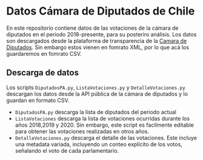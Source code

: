 # Datos Cámara de Diputados de Chile

En este repositorio contiene datos de las votaciones de la cámara de diputados en el periodo 2018-presente, para su posteriro análisis. Los datos son descargados desde la plataforma de transparencia de la [Camara de Diputados](www.camara.cl). Sin embargo estos vienen en fomrato XML, por lo que acá los guardaremos en fomrato CSV.

## Descarga de datos
Los scripts `DiputadosPA.py`, `ListaVotaciones.py` y `DetalleVotaciones.py` descargan los datos desde la API pública de la cámara de diputados y lo guardan en formato CSV.

- `DiputadosPA.py` descarga la lista de diputados del periodo actual
- `ListaVotaciones` descarga la lista de votaciones ocurridas durante los años 2018,2019 y 2020. Sin embargo, este script es facilmente editable para obtener las votaciones realizadas en otros años.
- `DetalleVotaciones.py` descarga el detalle de las votaciones. Este incluye una metadata variada, incluyendo un conteo explícito de los votos, señalando el voto de cada parlamentario.
